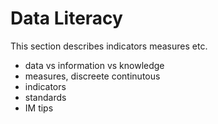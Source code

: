 # Data Literacy

This section describes indicators measures etc.
- data vs information vs knowledge
- measures, discreete continutous
- indicators
- standards
- IM tips